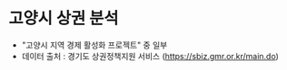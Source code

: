 # 고양시 상권 분석 
- "고양시 지역 경제 활성화 프로젝트" 중 일부
- 데이터 출처 : 경기도 상권정책지원 서비스 (https://sbiz.gmr.or.kr/main.do)
